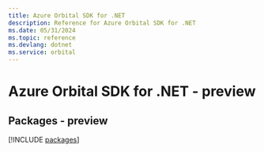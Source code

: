 ```yaml
---
title: Azure Orbital SDK for .NET
description: Reference for Azure Orbital SDK for .NET
ms.date: 05/31/2024
ms.topic: reference
ms.devlang: dotnet
ms.service: orbital
---
```

# Azure Orbital SDK for .NET - preview
## Packages - preview
[!INCLUDE [packages](orbital-index.md)]